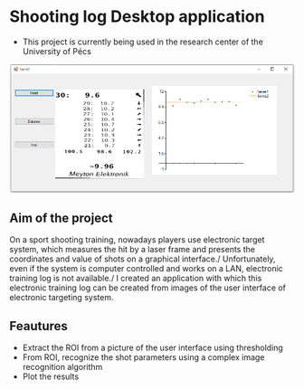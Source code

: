 # Shooting log Desktop application

- This project is currently being used in the research center of the University of Pécs

![Alt text](./screenshot.PNG?raw=true "Optional Title")

## Aim of the project

On a sport shooting training, nowadays players use electronic target system, which measures the hit by a laser frame and presents the coordinates and value of shots on a graphical interface./
Unfortunately, even if the system is computer controlled and works on a LAN, electronic training log is not available./
I created an application with which this electronic training log can be created from images of the user interface of electronic targeting system.


## Feautures

- Extract the ROI from a picture of the user interface using thresholding
- From ROI, recognize the shot parameters using a complex image recognition algorithm
- Plot the results


